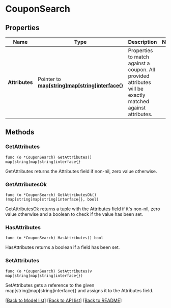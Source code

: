 # CouponSearch

## Properties

Name | Type | Description | Notes
------------ | ------------- | ------------- | -------------
**Attributes** | Pointer to [**map[string]map[string]interface{}**](map[string]interface{}.md) | Properties to match against a coupon. All provided attributes will be exactly matched against attributes. | 

## Methods

### GetAttributes

`func (o *CouponSearch) GetAttributes() map[string]map[string]interface{}`

GetAttributes returns the Attributes field if non-nil, zero value otherwise.

### GetAttributesOk

`func (o *CouponSearch) GetAttributesOk() (map[string]map[string]interface{}, bool)`

GetAttributesOk returns a tuple with the Attributes field if it's non-nil, zero value otherwise
and a boolean to check if the value has been set.

### HasAttributes

`func (o *CouponSearch) HasAttributes() bool`

HasAttributes returns a boolean if a field has been set.

### SetAttributes

`func (o *CouponSearch) SetAttributes(v map[string]map[string]interface{})`

SetAttributes gets a reference to the given map[string]map[string]interface{} and assigns it to the Attributes field.


[[Back to Model list]](../README.md#documentation-for-models) [[Back to API list]](../README.md#documentation-for-api-endpoints) [[Back to README]](../README.md)


